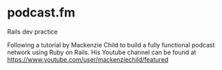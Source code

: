 # podcast.fm
Rails dev practice

Following a tutorial by Mackenzie Child to build a fully functional podcast network using Ruby on Rails. His Youtube channel can be found at https://www.youtube.com/user/mackenziechild/featured

